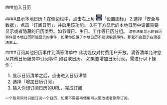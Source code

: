 ###加入日历

####显示本地日历
1.在侧边栏中，点击右上角 <img src="/images/image4131.png" title="设置" width="20" />「设置图标」
2.选择「安全与数据」，点击「订阅日历」，并启用该功能。
3.在下方显示的本地日历中设置需要显示或者隐藏的日历类型。如节假日、生日、工作等日历分组。
`滴答清单显示的日历事件是本地日历所能显示的事件，如果你设置了本地日历不能读取该事件，那就不会显示在滴答清单上。`

####订阅其他日历事件到滴答清单中
此功能仅对付费用户开放。滴答清单允许您从其他日历服务中订阅事件,如谷歌日历。
如果要增加日历订阅，需进行以下操作：
1. 显示日历清单之后，点击进入日历详情
2. 选择「增加日历订阅」
3. 输入你想订阅日历的URL，完成订阅

`一个账号同时只能订阅一个日历，如果不需要再使用可以更改或者删除订阅。`
